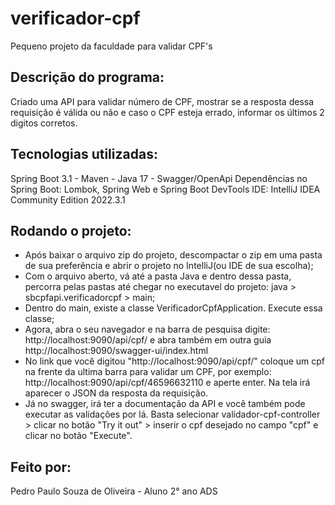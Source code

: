 # verificador-cpf
Pequeno projeto da faculdade para validar CPF's

Descrição do programa:
---------------------
Criado uma API para validar número de CPF, mostrar se a resposta dessa requisição é válida ou não e caso o CPF esteja errado, informar os últimos
2 digitos corretos.

Tecnologias utilizadas:
-----------------------
Spring Boot 3.1 - Maven - Java 17 - Swagger/OpenApi
Dependências no Spring Boot: Lombok, Spring Web e Spring Boot DevTools
IDE: IntelliJ IDEA Community Edition 2022.3.1

Rodando o projeto:
------------------
* Após baixar o arquivo zip do projeto, descompactar o zip em uma pasta de sua preferência e abrir o projeto no IntelliJ(ou IDE de sua escolha);
* Com o arquivo aberto, vá até a pasta Java e dentro dessa pasta, percorra pelas pastas até chegar no executavel do projeto: java > sbcpfapi.verificadorcpf > main;
* Dentro do main, existe a classe VerificadorCpfApplication. Execute essa classe;
* Agora, abra o seu navegador e na barra de pesquisa digite: http://localhost:9090/api/cpf/ e abra também em outra guia http://localhost:9090/swagger-ui/index.html
* No link que você digitou "http://localhost:9090/api/cpf/" coloque um cpf na frente da ultima barra para validar um CPF, por exemplo: http://localhost:9090/api/cpf/46596632110 e aperte enter. Na tela irá aparecer o JSON da resposta da requisição.
* Já no swagger, irá ter a documentação da API e você também pode executar as validações por lá. Basta selecionar validador-cpf-controller > clicar no botão "Try it out" > inserir o cpf desejado no campo "cpf" e clicar no botão "Execute".

Feito por:
----------
Pedro Paulo Souza de Oliveira - Aluno 2° ano ADS




